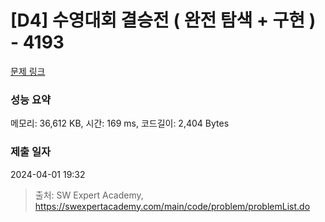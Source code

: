 # [D4] 수영대회 결승전 ( 완전 탐색 + 구현 ) - 4193 

[문제 링크](https://swexpertacademy.com/main/code/problem/problemDetail.do?contestProbId=AWKaG6_6AGQDFARV) 

### 성능 요약

메모리: 36,612 KB, 시간: 169 ms, 코드길이: 2,404 Bytes

### 제출 일자

2024-04-01 19:32



> 출처: SW Expert Academy, https://swexpertacademy.com/main/code/problem/problemList.do
